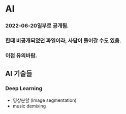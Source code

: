 # AI

### 2022-06-20일부로 공개됨.
### 한때 비공개되었던 파일이라, 사담이 들어갈 수도 있음.
### 이점 유의바람.

## AI 기술들

### Deep Learning
- 영상분할 (Image segmentation)
- music demixing
